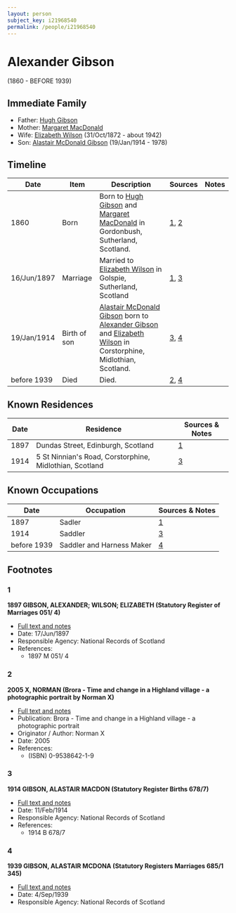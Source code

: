 ```yaml
---
layout: person
subject_key: i21968540
permalink: /people/i21968540
---
```


# Alexander Gibson
(1860 - BEFORE 1939)

## Immediate Family

* Father: [Hugh Gibson](./@22004930@-hugh-gibson-b-d.md)
* Mother: [Margaret MacDonald](./@5053655@-margaret-macdonald-b-d.md)
* Wife: [Elizabeth Wilson](./@71295041@-elizabeth-wilson-b1872-10-31-d1942.md) (31/Oct/1872 - about 1942)
* Son: [Alastair McDonald Gibson](./@3963708@-alastair-mcdonald-gibson-b1914-1-19-d1978.md) (19/Jan/1914 - 1978)

## Timeline

Date | Item | Description | Sources | Notes
---|---|---|---|---
1860 | Born | Born to [Hugh Gibson](./@22004930@-hugh-gibson-b-d.md) and [Margaret MacDonald](./@5053655@-margaret-macdonald-b-d.md) in Gordonbush, Sutherland, Scotland. | [1](#1), [2](#2) | 
16/Jun/1897 | Marriage | Married to [Elizabeth Wilson](./@71295041@-elizabeth-wilson-b1872-10-31-d1942.md) in Golspie, Sutherland, Scotland | [1](#1), [3](#3) | 
19/Jan/1914 | Birth of son | [Alastair McDonald Gibson](./@3963708@-alastair-mcdonald-gibson-b1914-1-19-d1978.md) born to [Alexander Gibson](./@21968540@-alexander-gibson-b1860-d1939.md) and [Elizabeth Wilson](./@71295041@-elizabeth-wilson-b1872-10-31-d1942.md) in Corstorphine, Midlothian, Scotland. | [3](#3), [4](#4) | 
before 1939 | Died | Died. | [2](#2), [4](#4) | 

## Known Residences

Date | Residence | Sources & Notes
---|---|---
1897 | Dundas Street, Edinburgh, Scotland | [1](#1)
1914 | 5 St Ninnian's Road, Corstorphine, Midlothian, Scotland | [3](#3)

## Known Occupations

Date | Occupation | Sources & Notes
---|---|---
1897 | Sadler | [1](#1)
1914 | Saddler | [3](#3)
before 1939 | Saddler and Harness Maker | [4](#4)

## Footnotes

### 1

**1897 GIBSON, ALEXANDER; WILSON; ELIZABETH (Statutory Register of Marriages 051/ 4)**

* [Full text and notes](../sources/@25441996@-1897-gibson,-alexander;-wilson;-elizabeth-statutory-register-of-marriages-051-4-.md)
* Date: 17/Jun/1897
* Responsible Agency: National Records of Scotland
* References: 
  * 1897 M 051/ 4

### 2

**2005 X, NORMAN (Brora - Time and change in a Highland village - a photographic portrait by Norman X)**

* [Full text and notes](../sources/@81726947@-2005-gibson,-norman-brora-time-and-change-in-a-highland-village-a-photographic-portrait-by-norman-g….md)
* Publication: Brora - Time and change in a Highland village - a photographic portrait
* Originator / Author: Norman X
* Date: 2005
* References: 
  * (ISBN) 0-9538642-1-9

### 3

**1914 GIBSON, ALASTAIR MACDON (Statutory Register Births 678/7)**

* [Full text and notes](../sources/@48317232@-1914-gibson,-alastair-macdon-statutory-register-births-678-7-.md)
* Date: 11/Feb/1914
* Responsible Agency: National Records of Scotland
* References: 
  * 1914 B 678/7

### 4

**1939 GIBSON, ALASTAIR MCDONA (Statutory Registers Marriages 685/1 345)**

* [Full text and notes](../sources/@97538140@-1939-gibson,-alastair-mcdona-statutory-registers-marriages-685-1-345-.md)
* Date: 4/Sep/1939
* Responsible Agency: National Records of Scotland

